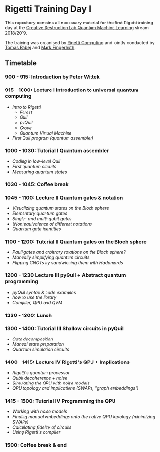# Rigetti Training Day I
This repository contains all necessary material for the first Rigetti training day at the [Creative Destruction Lab Quantum Machine Learning](https://www.creativedestructionlab.com/streams/quantum2018/) stream 2018/2019.

The training was organised by [Rigetti Computing](https://www.rigetti.com/) and jointly conducted by [Tomas Babej](https://www.linkedin.com/in/tbabej/) and [Mark Fingerhuth](https://www.linkedin.com/in/mark-fingerhuth/).

## Timetable

### 900 - 915: Introduction by Peter Wittek

### 915 - 1000: Lecture I Introduction to universal quantum computing

- _Intro to Rigetti_
	- _Forest_
	- _Quil_
	- _pyQuil_
	- _Grove_
	- _Quantum Virtual Machine_
- _First Quil program (quantum assembler)_

### 1000 - 1030: Tutorial I Quantum assembler

- _Coding in low-level Quil_
- _First quantum circuits_
- _Measuring quantum states_

### 1030 - 1045: Coffee break

### 1045 - 1100: Lecture II Quantum gates & notation
- _Visualizing quantum states on the Bloch sphere_
- _Elementary quantum gates_
- _Single- and multi-qubit gates_
- _(Non)equivalence of different notations_
- _Quantum gate identities_

### 1100 - 1200: Tutorial II Quantum gates on the Bloch sphere
- _Pauli gates and arbitrary rotations on the Bloch sphere?_
- _Manually simplifying quantum circuits_
- _Flipping CNOTs by sandwiching them with Hadamards_

### 1200 - 1230 Lecture III pyQuil + Abstract quantum programming
- _pyQuil syntax & code examples_
- _how to use the library_
- _Compiler, QPU and QVM_

### 1230 - 1300: Lunch

### 1300 - 1400: Tutorial III Shallow circuits in pyQuil
- _Gate decomposition_
- _Manual state preparation_
- _Quantum simulation circuits_

### 1400 - 1415: Lecture IV Rigetti's QPU + Implications
- _Rigetti's quantum processor_
- _Qubit decoherence + noise_
- _Simulating the QPU with noise models_
- _QPU topology and implications (SWAPs, "graph embeddings")_

### 1415 - 1500: Tutorial IV Programming the QPU
- _Working with noise models_
- _Finding manual embeddings onto the native QPU topology (minimizing SWAPs)_
- _Calculating fidelity of circuits_
- _Using Rigetti's compiler_

### 1500: Coffee break & end

